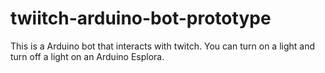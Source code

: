 # twiitch-arduino-bot-prototype
This is a Arduino bot that interacts with twitch. You can turn on a light and turn off a light on an Arduino Esplora.
